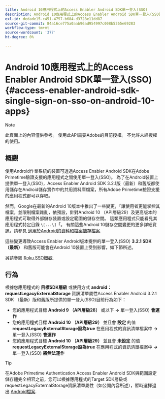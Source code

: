 ```yaml
---
title: Android 10應用程式上的Access Enabler Android SDK單一登入(SSO)
description: Android 10應用程式上的Access Enabler Android SDK單一登入(SSO)
exl-id: dedade15-c451-4757-b684-d3728e11dd87
source-git-commit: 84a16ce775a0aab96ad954997c008b5265e69283
workflow-type: tm+mt
source-wordcount: '377'
ht-degree: 0%

---
```


# Android 10應用程式上的Access Enabler Android SDK單一登入(SSO) {#access-enabler-android-sdk-single-sign-on-sso-on-android-10-apps}

>[!NOTE]
>
>此頁面上的內容僅供參考。 使用此API需要Adobe的目前授權。 不允許未經授權的使用。

## 概觀

使用Android作業系統的裝置可透過Access Enabler Android SDK在Adobe Primetime驗證支援的應用程式之間使用單一登入(SSO)。 為了在Android裝置上提供單一登入(SSO)，Access Enabler Android SDK 3.2.1版（最新）和舊版都使用儲存在Android儲存實作中的共用資料庫檔案，所有Adobe Primetime驗證支援的應用程式都可以存取。

然而，Google在最新的Android 10版本中推出了一些變更，「讓使用者更能掌控其檔案，並限制檔案雜亂，依預設，針對Android 10 （API層級29）及更高版本的應用程式可取得外部儲存裝置或設定範圍的儲存空間。 這類應用程式只能看見其應用程式特定目錄 `\[...\]`「。 有關這些Android 10儲存空間變更的更多詳細資訊，請參見 [適用於Android的資料和檔案儲存檔案](https://developer.android.com/training/data-storage/files/external-scoped).

這些變更導致Access Enabler Android版本提供的單一登入(SSO) **3.2.1 SDK （最新）** 和舊版可能會在Android 10裝置上受到影響，如下節所述。

另請參閱 [Roku SSO概觀](/help/authentication/roku-sso-overview.md).

## 行為

根據您應用程式的 **目標SDK層級** 或使用方式 **android：requestLegacyExternalStorage** 資訊清單屬性Access Enabler Android 3.2.1 SDK （最新）版和舊版所提供的單一登入(SSO)目前行為如下：

- 您的應用程式目標 **Android 9 （API層級28）** 或以下 **-\>** 單一登入(SSO) **會運作**
- 您的應用程式目標 **Android 10** **（API層級29）** 並且會 **設定** 的值 **requestLegacyExternalStorage設為true** 在應用程式的資訊清單檔案中 **-\>** 單一登入(SSO) **會運作**
- 您的應用程式目標 **Android 10** **（API層級29）** 並且會 **未設定** 的值 **requestLegacyExternalStorage設為true** 在應用程式的資訊清單檔案中 **-\>** 單一登入(SSO) **將無法運作**


>[!TIP]
>
> 在Adobe Primetime Authentication Access Enabler Android SDK與範圍設定儲存體完全相容之前，您可以根據應用程式的Target SDK層級或requestLegacyExternalStorage資訊清單屬性（如公開內容所述），暫時選擇退出 [Android檔案](https://developer.android.com/training/data-storage/files/external-scoped#opt-out-of-scoped-storage).
